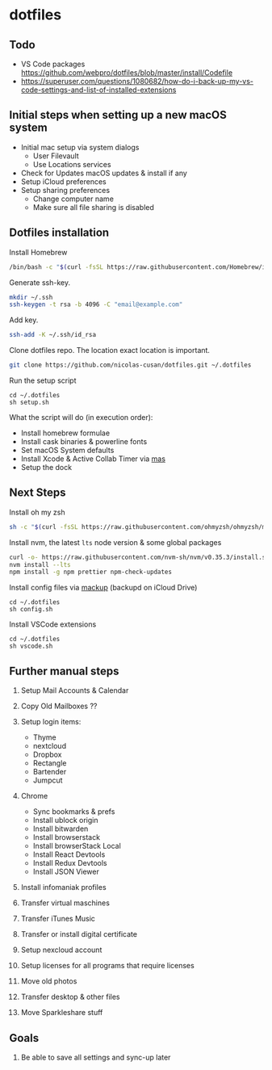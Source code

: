 # dotfiles

## Todo

- VS Code packages https://github.com/webpro/dotfiles/blob/master/install/Codefile
- https://superuser.com/questions/1080682/how-do-i-back-up-my-vs-code-settings-and-list-of-installed-extensions

## Initial steps when setting up a new macOS system

- Initial mac setup via system dialogs
  - User Filevault
  - Use Locations services
- Check for Updates macOS updates & install if any
- Setup iCloud preferences
- Setup sharing preferences
  - Change computer name
  - Make sure all file sharing is disabled

## Dotfiles installation

Install Homebrew

```bash
/bin/bash -c "$(curl -fsSL https://raw.githubusercontent.com/Homebrew/install/master/install.sh)"
```

Generate ssh-key.

```bash
mkdir ~/.ssh
ssh-keygen -t rsa -b 4096 -C "email@example.com"
```

Add key.

```bash
ssh-add -K ~/.ssh/id_rsa
```

Clone dotfiles repo. The location exact location is important.

```bash
git clone https://github.com/nicolas-cusan/dotfiles.git ~/.dotfiles
```

Run the setup script

```
cd ~/.dotfiles
sh setup.sh
```

What the script will do (in execution order):

- Install homebrew formulae
- Install cask binaries & powerline fonts
- Set macOS System defaults
- Install Xcode & Active Collab Timer via [mas](https://github.com/mas-cli/mas)
- Setup the dock

## Next Steps

Install oh my zsh

```bash
sh -c "$(curl -fsSL https://raw.githubusercontent.com/ohmyzsh/ohmyzsh/master/tools/install.sh)"
```

Install nvm, the latest `lts` node version & some global packages

```bash
curl -o- https://raw.githubusercontent.com/nvm-sh/nvm/v0.35.3/install.sh | bash
nvm install --lts
npm install -g npm prettier npm-check-updates
```

Install config files via [mackup](https://github.com/lra/mackup) (backupd on iCloud Drive)

```
cd ~/.dotfiles
sh config.sh
```

Install VSCode extensions

```
cd ~/.dotfiles
sh vscode.sh
```

## Further manual steps

1. Setup Mail Accounts & Calendar
2. Copy Old Mailboxes ??
3. Setup login items:
   - Thyme
   - nextcloud
   - Dropbox
   - Rectangle
   - Bartender
   - Jumpcut
4. Chrome
   - Sync bookmarks & prefs
   - Install ublock origin
   - Install bitwarden
   - Install browserstack
   - Install browserStack Local
   - Install React Devtools
   - Install Redux Devtools
   - Install JSON Viewer
5. Install infomaniak profiles
6. Transfer virtual maschines
7. Transfer iTunes Music
8. Transfer or install digital certificate
9. Setup nexcloud account
10. Setup licenses for all programs that require licenses

11. Move old photos
12. Transfer desktop & other files
13. Move Sparkleshare stuff

## Goals

1. Be able to save all settings and sync-up later
